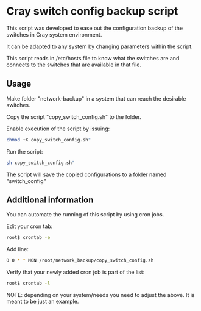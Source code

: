 # Cray switch config backup script

This script was developed to ease out the configuration backup of the switches in Cray system environment. 

It can be adapted to any system by changing parameters within the script.

This script reads in /etc/hosts file to know what the switches are and connects to the switches that are available in that file.

## Usage

Make folder "network-backup" in a system that can reach the desirable switches.

Copy the script "copy_switch_config.sh" to the folder.

Enable execution of the script by issuing: 

```bash
chmod +X copy_switch_config.sh"
```

Run the script: 

```bash
sh copy_switch_config.sh"
```

The script will save the copied configurations to a folder named "switch_config"

## Additional information

You can automate the running of this script by using cron jobs.

Edit your cron tab: 

```bash
root$ crontab -e 
```

Add line: 

```bash
0 0 * * MON /root/network_backup/copy_switch_config.sh
```

Verify that your newly added cron job is part of the list: 

```bash
root$ crontab -l
```

NOTE: depending on your system/needs you need to adjust the above. It is meant to be just an example.
